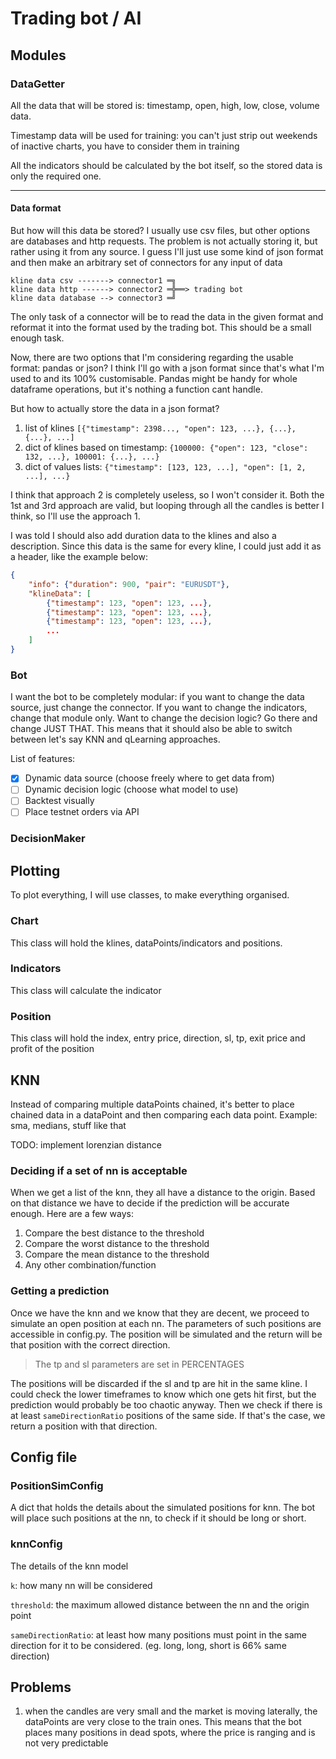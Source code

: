 # Trading bot / AI

## Modules

### DataGetter

All the data that will be stored is: timestamp, open, high, low, close, volume data. 

Timestamp data will be used for training: 
you can't just strip out weekends of inactive charts, you have to consider them in training

All the indicators should be calculated by the bot itself, so the stored data is only the required one.

---

#### Data format

But how will this data be stored? I usually use csv files, but other options are databases and http requests.
The problem is not actually storing it, but rather using it from any source. I guess I'll just use some kind of 
json format and then make an arbitrary set of connectors for any input of data

```
kline data csv -------> connector1 ═╗ 
kline data http ------> connector2 ═╬══> trading bot
kline data database --> connector3 ═╝ 
```

The only task of a connector will be to read the data in the given format and reformat it into the format used by 
the trading bot. This should be a small enough task.

Now, there are two options that I'm considering regarding the usable format: 
pandas or json? I think I'll go with a json format since that's what I'm used to and its 100% customisable. 
Pandas might be handy for whole dataframe operations, but it's nothing a function cant handle.

But how to actually store the data in a json format? 

1) list of klines `[{"timestamp": 2398..., "open": 123, ...}, {...}, {...}, ...]`
2) dict of klines based on timestamp: `{100000: {"open": 123, "close": 132, ...}, 100001: {...}, ...}`
3) dict of values lists: `{"timestamp": [123, 123, ...], "open": [1, 2, ...], ...}`

I think that approach 2 is completely useless, so I won't consider it. Both the 1st and 3rd approach are valid,
but looping through all the candles is better I think, so I'll use the approach 1.

I was told I should also add duration data to the klines and also a description.
Since this data is the same for every kline, I could just add it as a header, like the example below:
```json
{
    "info": {"duration": 900, "pair": "EURUSDT"}, 
    "klineData": [
        {"timestamp": 123, "open": 123, ...}, 
        {"timestamp": 123, "open": 123, ...}, 
        {"timestamp": 123, "open": 123, ...},
        ...
    ]
}
```

### Bot

I want the bot to be completely modular: if you want to change the data source, just change the connector.
If you want to change the indicators, change that module only. Want to change the decision logic? Go there and change
JUST THAT. This means that it should also be able to switch between let's say KNN and qLearning approaches.

List of features:
- [x] Dynamic data source (choose freely where to get data from)
- [ ] Dynamic decision logic (choose what model to use)
- [ ] Backtest visually
- [ ] Place testnet orders via API

### DecisionMaker

## Plotting

To plot everything, I will use classes, to make everything organised.

### Chart
This class will hold the klines, dataPoints/indicators and positions.

### Indicators
This class will calculate the indicator

### Position
This class will hold the index, entry price, direction, sl, tp, exit price and profit of the position

## KNN
Instead of comparing multiple dataPoints chained, it's better to place chained data in a dataPoint
and then comparing each data point.
Example: sma, medians, stuff like that

TODO: implement lorenzian distance

### Deciding if a set of nn is acceptable
When we get a list of the knn, they all have a distance to the origin. Based on that distance we
have to decide if the prediction will be accurate enough. Here are a few ways:
1) Compare the best distance to the threshold
2) Compare the worst distance to the threshold
3) Compare the mean distance to the threshold
4) Any other combination/function

### Getting a prediction
Once we have the knn and we know that they are decent, we proceed to simulate an open position at each nn.
The parameters of such positions are accessible in config.py. 
The position will be simulated and the return will be that position with the correct direction.

> The tp and sl parameters are set in PERCENTAGES

The positions will be discarded if the sl and tp are hit in the same kline.
I could check the lower timeframes to know which one gets hit first, but
the prediction would probably be too chaotic anyway.
Then we check if there is at least `sameDirectionRatio` positions of the same side.
If that's the case, we return a position with that direction.

## Config file

### PositionSimConfig

A dict that holds the details about the simulated positions for knn.
The bot will place such positions at the nn, to check if it should be long or short.

### knnConfig

The details of the knn model

`k`: how many nn will be considered

`threshold`: the maximum allowed distance between the nn and the origin point

`sameDirectionRatio`: at least how many positions must point in the same direction
for it to be considered. (eg. long, long, short is 66% same direction)

## Problems

1) when the candles are very small and the market is moving laterally,
the dataPoints are very close to the train ones. This means that the bot
places many positions in dead spots, where the price is ranging and is not
very predictable